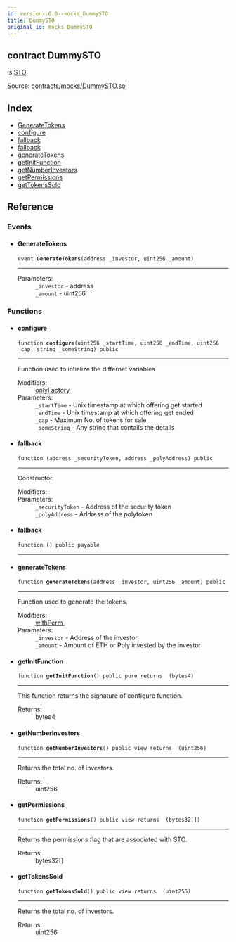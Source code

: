 ```yaml
---
id: version-.0.0--mocks_DummySTO
title: DummySTO
original_id: mocks_DummySTO
---
```


<div class="contract-doc"><div class="contract"><h2 class="contract-header"><span class="contract-kind">contract</span> DummySTO</h2><p class="base-contracts"><span>is</span> <a href="modules_STO_STO.html">STO</a></p><div class="source">Source: <a href="https://github.com/PolymathNetwork/polymath-core/blob/v2.1.0/contracts/mocks/DummySTO.sol" target="_blank">contracts/mocks/DummySTO.sol</a></div></div><div class="index"><h2>Index</h2><ul><li><a href="mocks_DummySTO.html#GenerateTokens">GenerateTokens</a></li><li><a href="mocks_DummySTO.html#configure">configure</a></li><li><a href="mocks_DummySTO.html#">fallback</a></li><li><a href="mocks_DummySTO.html#">fallback</a></li><li><a href="mocks_DummySTO.html#generateTokens">generateTokens</a></li><li><a href="mocks_DummySTO.html#getInitFunction">getInitFunction</a></li><li><a href="mocks_DummySTO.html#getNumberInvestors">getNumberInvestors</a></li><li><a href="mocks_DummySTO.html#getPermissions">getPermissions</a></li><li><a href="mocks_DummySTO.html#getTokensSold">getTokensSold</a></li></ul></div><div class="reference"><h2>Reference</h2><div class="events"><h3>Events</h3><ul><li><div class="item event"><span id="GenerateTokens" class="anchor-marker"></span><h4 class="name">GenerateTokens</h4><div class="body"><code class="signature">event <strong>GenerateTokens</strong><span>(address _investor, uint256 _amount) </span></code><hr/><dl><dt><span class="label-parameters">Parameters:</span></dt><dd><div><code>_investor</code> - address</div><div><code>_amount</code> - uint256</div></dd></dl></div></div></li></ul></div><div class="functions"><h3>Functions</h3><ul><li><div class="item function"><span id="configure" class="anchor-marker"></span><h4 class="name">configure</h4><div class="body"><code class="signature">function <strong>configure</strong><span>(uint256 _startTime, uint256 _endTime, uint256 _cap, string _someString) </span><span>public </span></code><hr/><div class="description"><p>Function used to intialize the differnet variables.</p></div><dl><dt><span class="label-modifiers">Modifiers:</span></dt><dd><a href="modules_Module.html#onlyFactory">onlyFactory </a></dd><dt><span class="label-parameters">Parameters:</span></dt><dd><div><code>_startTime</code> - Unix timestamp at which offering get started</div><div><code>_endTime</code> - Unix timestamp at which offering get ended</div><div><code>_cap</code> - Maximum No. of tokens for sale</div><div><code>_someString</code> - Any string that contails the details</div></dd></dl></div></div></li><li><div class="item function"><span id="fallback" class="anchor-marker"></span><h4 class="name">fallback</h4><div class="body"><code class="signature">function <strong></strong><span>(address _securityToken, address _polyAddress) </span><span>public </span></code><hr/><div class="description"><p>Constructor.</p></div><dl><dt><span class="label-modifiers">Modifiers:</span></dt><dd></dd><dt><span class="label-parameters">Parameters:</span></dt><dd><div><code>_securityToken</code> - Address of the security token</div><div><code>_polyAddress</code> - Address of the polytoken</div></dd></dl></div></div></li><li><div class="item function"><span id="fallback" class="anchor-marker"></span><h4 class="name">fallback</h4><div class="body"><code class="signature">function <strong></strong><span>() </span><span>public </span><span>payable </span></code><hr/></div></div></li><li><div class="item function"><span id="generateTokens" class="anchor-marker"></span><h4 class="name">generateTokens</h4><div class="body"><code class="signature">function <strong>generateTokens</strong><span>(address _investor, uint256 _amount) </span><span>public </span></code><hr/><div class="description"><p>Function used to generate the tokens.</p></div><dl><dt><span class="label-modifiers">Modifiers:</span></dt><dd><a href="modules_Module.html#withPerm">withPerm </a></dd><dt><span class="label-parameters">Parameters:</span></dt><dd><div><code>_investor</code> - Address of the investor</div><div><code>_amount</code> - Amount of ETH or Poly invested by the investor</div></dd></dl></div></div></li><li><div class="item function"><span id="getInitFunction" class="anchor-marker"></span><h4 class="name">getInitFunction</h4><div class="body"><code class="signature">function <strong>getInitFunction</strong><span>() </span><span>public </span><span>pure </span><span>returns  (bytes4) </span></code><hr/><div class="description"><p>This function returns the signature of configure function.</p></div><dl><dt><span class="label-return">Returns:</span></dt><dd>bytes4</dd></dl></div></div></li><li><div class="item function"><span id="getNumberInvestors" class="anchor-marker"></span><h4 class="name">getNumberInvestors</h4><div class="body"><code class="signature">function <strong>getNumberInvestors</strong><span>() </span><span>public </span><span>view </span><span>returns  (uint256) </span></code><hr/><div class="description"><p>Returns the total no. of investors.</p></div><dl><dt><span class="label-return">Returns:</span></dt><dd>uint256</dd></dl></div></div></li><li><div class="item function"><span id="getPermissions" class="anchor-marker"></span><h4 class="name">getPermissions</h4><div class="body"><code class="signature">function <strong>getPermissions</strong><span>() </span><span>public </span><span>view </span><span>returns  (bytes32[]) </span></code><hr/><div class="description"><p>Returns the permissions flag that are associated with STO.</p></div><dl><dt><span class="label-return">Returns:</span></dt><dd>bytes32[]</dd></dl></div></div></li><li><div class="item function"><span id="getTokensSold" class="anchor-marker"></span><h4 class="name">getTokensSold</h4><div class="body"><code class="signature">function <strong>getTokensSold</strong><span>() </span><span>public </span><span>view </span><span>returns  (uint256) </span></code><hr/><div class="description"><p>Returns the total no. of investors.</p></div><dl><dt><span class="label-return">Returns:</span></dt><dd>uint256</dd></dl></div></div></li></ul></div></div></div>
